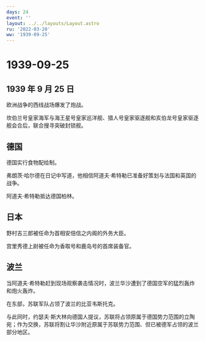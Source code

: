 ```yaml
---
days: 24
event: ''
layout: ../../layouts/Layout.astro
ru: '2022-03-20'
ww: '1939-09-25'
---
```


# 1939-09-25

## 1939 年 9 月 25 日

欧洲战争的西线战场爆发了炮战。

坎伯兰号皇家海军与海王星号皇家巡洋舰、猎人号皇家驱逐舰和亥伯龙号皇家驱逐舰会合后，联合搜寻突破封锁舰。

## 德国

德国实行食物配给制。

弗朗茨·哈尔德在日记中写道，他相信阿道夫·希特勒已准备好策划与法国和英国的战争。

阿道夫·希特勒抵达德国柏林。

## 日本

野村吉三郎被任命为首相安倍信之内阁的外务大臣。

宫里秀德上尉被任命为香取号和鹿岛号的首席装备官。

## 波兰

当阿道夫·希特勒赶到现场观察袭击情况时，波兰华沙遭到了德国空军的猛烈轰炸和炮火轰炸。

在东部，苏联军队占领了波兰的比亚韦斯托克。

与此同时，约瑟夫·斯大林向德国人提议，苏联将占领原属于德国势力范围的立陶宛；作为交换，苏联将割让华沙附近原属于苏联势力范围、但已被德军占领的波兰部分地区。